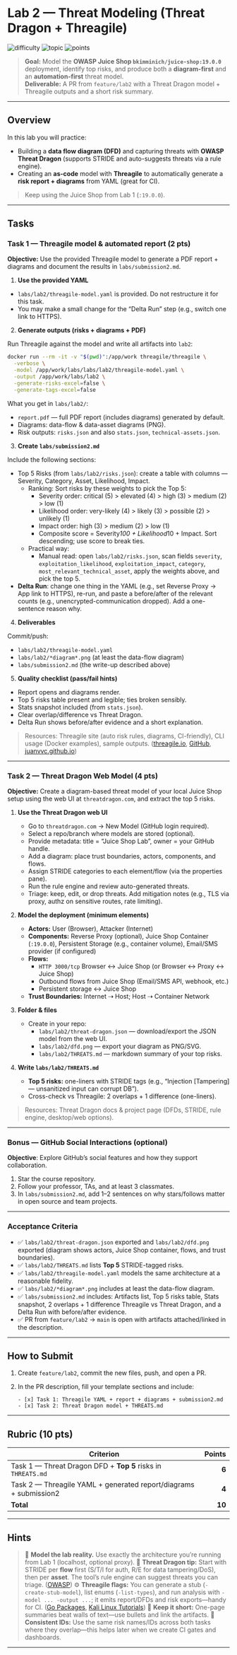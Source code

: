 # Lab 2 — Threat Modeling (Threat Dragon + Threagile)

![difficulty](https://img.shields.io/badge/difficulty-beginner–intermediate-yellow)
![topic](https://img.shields.io/badge/topic-Threat%20Modeling%20%26%20Security%20Requirements-blue)
![points](https://img.shields.io/badge/points-10-orange)

> **Goal:** Model the **OWASP Juice Shop `bkimminich/juice-shop:19.0.0`** deployment, identify top risks, and produce both a **diagram-first** and an **automation-first** threat model.  
> **Deliverable:** A PR from `feature/lab2` with a Threat Dragon model + Threagile outputs and a short risk summary.

---

## Overview

In this lab you will practice:

* Building a **data flow diagram (DFD)** and capturing threats with **OWASP Threat Dragon** (supports STRIDE and auto-suggests threats via a rule engine).
* Creating an **as-code** model with **Threagile** to automatically generate a **risk report + diagrams** from YAML (great for CI).

> Keep using the Juice Shop from Lab 1 (`:19.0.0`).

---

## Tasks

### Task 1 — Threagile model & automated report (2 pts)

**Objective:** Use the provided Threagile model to generate a PDF report + diagrams and document the results in `labs/submission2.md`.

1. **Use the provided YAML**

- `labs/lab2/threagile-model.yaml` is provided. Do not restructure it for this task.
- You may make a small change for the “Delta Run” step (e.g., switch one link to HTTPS).

2. **Generate outputs (risks + diagrams + PDF)**

Run Threagile against the model and write all artifacts into `lab2`:

  ```bash
  docker run --rm -it -v "$(pwd)":/app/work threagile/threagile \
    -verbose \
    -model /app/work/labs/labs/lab2/threagile-model.yaml \
    -output /app/work/labs/lab2 \
    -generate-risks-excel=false \
    -generate-tags-excel=false
  ```

What you get in `labs/lab2/`:

- `report.pdf` — full PDF report (includes diagrams) generated by default.
- Diagrams: data-flow & data-asset diagrams (PNG).
- Risk outputs: `risks.json` and also `stats.json`, `technical-assets.json`.

3. **Create `labs/submission2.md`**

Include the following sections:

- Top 5 Risks (from `labs/lab2/risks.json`): create a table with columns — Severity, Category, Asset, Likelihood, Impact.
  - Ranking: Sort risks by these weights to pick the Top 5:
    - Severity order: critical (5) > elevated (4) > high (3) > medium (2) > low (1)
    - Likelihood order: very-likely (4) > likely (3) > possible (2) > unlikely (1)
    - Impact order: high (3) > medium (2) > low (1)
    - Composite score = Severity*100 + Likelihood*10 + Impact. Sort descending; use score to break ties.
  - Practical way:
    - Manual read: open `labs/lab2/risks.json`, scan fields `severity`, `exploitation_likelihood`, `exploitation_impact`, `category`, `most_relevant_technical_asset`, apply the weights above, and pick the top 5.
- **Delta Run**: change one thing in the YAML (e.g., set Reverse Proxy → App link to HTTPS), re-run, and paste a before/after of the relevant counts (e.g., unencrypted-communication dropped). Add a one-sentence reason why.

4. **Deliverables**

Commit/push:

- `labs/lab2/threagile-model.yaml`
- `labs/lab2/*diagram*.png` (at least the data-flow diagram)
- `labs/submission2.md` (the write-up described above)

5. **Quality checklist (pass/fail hints)**

- Report opens and diagrams render.
- Top 5 risks table present and legible; ties broken sensibly.
- Stats snapshot included (from `stats.json`).
- Clear overlap/difference vs Threat Dragon.
- Delta Run shows before/after evidence and a short explanation.

> Resources: Threagile site (auto risk rules, diagrams, CI-friendly), CLI usage (Docker examples), sample outputs. ([threagile.io][3], [GitHub][6], [juanvvc.github.io][4])
---

### Task 2 — Threat Dragon Web Model (4 pts)

**Objective:** Create a diagram-based threat model of your local Juice Shop setup using the web UI at `threatdragon.com`, and extract the top 5 risks.

1. **Use the Threat Dragon web UI**
   - Go to `threatdragon.com` → New Model (GitHub login required).
   - Select a repo/branch where models are stored (optional).
   - Provide metadata: title = “Juice Shop Lab”, owner = your GitHub handle.
   - Add a diagram: place trust boundaries, actors, components, and flows.
   - Assign STRIDE categories to each element/flow (via the properties pane).
   - Run the rule engine and review auto-generated threats.
   - Triage: keep, edit, or drop threats. Add mitigation notes (e.g., TLS via proxy, authz on sensitive routes, rate limiting).

2. **Model the deployment (minimum elements)**
   - **Actors:** User (Browser), Attacker (Internet)
   - **Components:** Reverse Proxy (optional), Juice Shop Container (`:19.0.0`), Persistent Storage (e.g., container volume), Email/SMS provider (if configured)
   - **Flows:**
     - `HTTP 3000/tcp` Browser ↔ Juice Shop (or Browser ↔ Proxy ↔ Juice Shop)
     - Outbound flows from Juice Shop (Email/SMS API, webhook, etc.)
     - Persistent storage ↔ Juice Shop
   - **Trust Boundaries:** Internet ⇢ Host; Host ⇢ Container Network

3. **Folder & files**
   - Create in your repo:
     - `labs/lab2/threat-dragon.json` — download/export the JSON model from the web UI.
     - `labs/lab2/dfd.png` — export your diagram as PNG/SVG.
     - `labs/lab2/THREATS.md` — markdown summary of your top risks.

4. **Write `labs/lab2/THREATS.md`**
   - **Top 5 risks:** one-liners with STRIDE tags (e.g., “Injection [Tampering] — unsanitized input can corrupt DB”).
   - Cross-check vs Threagile: 2 overlaps + 1 difference (one-liners).

> Resources: Threat Dragon docs & project page (DFDs, STRIDE, rule engine, desktop/web options).

---

### Bonus — GitHub Social Interactions (optional)

**Objective**: Explore GitHub’s social features and how they support collaboration.

1. Star the course repository.  
2. Follow your professor, TAs, and at least 3 classmates.
3. In `labs/submission2.md`, add 1–2 sentences on why stars/follows matter in open source and team projects.

---

### Acceptance Criteria

* ✅ `labs/lab2/threat-dragon.json` exported and `labs/lab2/dfd.png` exported (diagram shows actors, Juice Shop container, flows, and trust boundaries).
* ✅ `labs/lab2/THREATS.md` lists **Top 5** STRIDE-tagged risks.
* ✅ `labs/lab2/threagile-model.yaml` models the same architecture at a reasonable fidelity.
* ✅ `labs/lab2/*diagram*.png` includes at least the data-flow diagram.
* ✅ `labs/submission2.md` includes: Artifacts list, Top 5 risks table, Stats snapshot, 2 overlaps + 1 difference Threagile vs Threat Dragon, and a Delta Run with before/after evidence.
* ✅ PR from `feature/lab2` → `main` is open with artifacts attached/linked in the description.

---

## How to Submit

1. Create `feature/lab2`, commit the new files, push, and open a PR.
2. In the PR description, fill your template sections and include:

   ```text
   - [x] Task 1: Threagile YAML + report + diagrams + submission2.md
   - [x] Task 2: Threat Dragon model + THREATS.md
   ```

---

## Rubric (10 pts)

| Criterion                                                          | Points |
| ------------------------------------------------------------------ | -----: |
| Task 1 — Threat Dragon DFD + **Top 5** risks in `THREATS.md`       |  **6** |
| Task 2 — Threagile YAML + generated report/diagrams + submission2  |  **4** |
| **Total**                                                          | **10** |

---

## Hints

> 🧭 **Model the lab reality.** Use exactly the architecture you’re running from Lab 1 (localhost, optional proxy).
> 🧠 **Threat Dragon tip:** Start with STRIDE per **flow** first (S/T/I for auth, R/E for data tampering/DoS), then per **asset**. The tool’s rule engine can suggest threats you can triage. ([OWASP][5])
> ⚙️ **Threagile flags:** You can generate a stub (`-create-stub-model`), list enums (`-list-types`), and run analysis with `-model ... -output ...`; it emits report/DFDs and risk exports—handy for CI. ([Go Packages][1], [Kali Linux Tutorials][2])
> 📑 **Keep it short:** One-page summaries beat walls of text—use bullets and link the artifacts.
> 🔁 **Consistent IDs:** Use the same risk names/IDs across both tasks where they overlap—this helps later when we create CI gates and dashboards.

---

[1]: https://pkg.go.dev/github.com/threagile/threagile?utm_source=chatgpt.com "threagile command - github.com/threagile/threagile - Go ... - Go Packages"
[2]: https://kalilinuxtutorials.com/threagile/?utm_source=chatgpt.com "Threagile : Agile Threat Modeling Toolkit 2020!Kalilinuxtutorials"
[3]: https://threagile.io/?utm_source=chatgpt.com "Threagile — Agile Threat Modeling Toolkit"
[4]: https://juanvvc.github.io/securecoding/images/threatmod/threagile/report.pdf?utm_source=chatgpt.com "Threat Model Report: Some Example Application"
[5]: https://owasp.org/www-project-threat-dragon/?utm_source=chatgpt.com "OWASP Threat Dragon"
[6]: https://github.com/Threagile/threagile "GitHub - Threagile/threagile: Agile Threat Modeling Toolkit"
[7]: https://github.com/Threagile/threagile/blob/master/demo/example/threagile.yaml "threagile/demo/example/threagile.yaml at master - GitHub"
